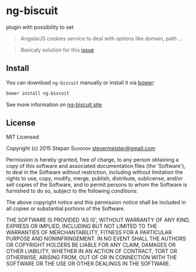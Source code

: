 ng-biscuit
==========

 plugin with possibility to set 


> AngularJS cookies service to deal with options like domain, path ...

> Basicaly solution for this [issue](https://github.com/angular/angular.js/issues/950)

## Install

You can download `ng-biscuit` manually or install it via [bower](http://bower.io):

```bash
bower install ng-biscuit
```

See more information on [ng-biscuit site](http://stevermeister.github.io/ng-biscuit/)



## License

MIT Licensed

Copyright (c) 2015 Stepan Suvorov [stevermeister@gmail.com](mailto:stevermeister@gmail.com)

Permission is hereby granted, free of charge, to any person obtaining a copy of this software and associated documentation files (the 'Software'), to deal in the Software without restriction, including without limitation the rights to use, copy, modify, merge, publish, distribute, sublicense, and/or sell copies of the Software, and to permit persons to whom the Software is furnished to do so, subject to the following conditions:

The above copyright notice and this permission notice shall be included in all copies or substantial portions of the Software.

THE SOFTWARE IS PROVIDED 'AS IS', WITHOUT WARRANTY OF ANY KIND, EXPRESS OR IMPLIED, INCLUDING BUT NOT LIMITED TO THE WARRANTIES OF MERCHANTABILITY, FITNESS FOR A PARTICULAR PURPOSE AND NONINFRINGEMENT. IN NO EVENT SHALL THE AUTHORS OR COPYRIGHT HOLDERS BE LIABLE FOR ANY CLAIM, DAMAGES OR OTHER LIABILITY, WHETHER IN AN ACTION OF CONTRACT, TORT OR OTHERWISE, ARISING FROM, OUT OF OR IN CONNECTION WITH THE SOFTWARE OR THE USE OR OTHER DEALINGS IN THE SOFTWARE.
